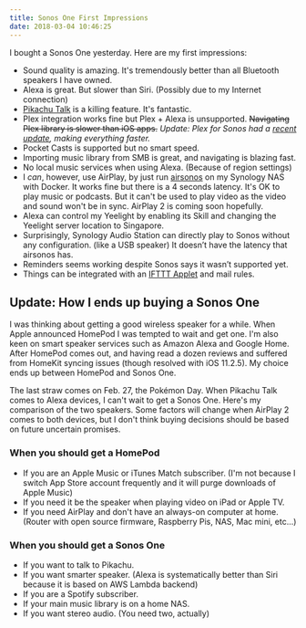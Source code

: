 ```yaml
---
title: Sonos One First Impressions
date: 2018-03-04 10:46:25
---
```


I bought a Sonos One yesterday. Here are my first impressions:

* Sound quality is amazing. It's tremendously better than all Bluetooth speakers I have owned.
* Alexa is great. But slower than Siri. (Possibly due to my Internet connection)
* [Pikachu Talk](https://www.pokemon.com/us/app/pikachu-talk/) is a killing feature. It's fantastic.
* Plex integration works fine but Plex + Alexa is unsupported. <del>Navigating Plex library is slower than iOS apps.</del> *Update: Plex for Sonos had a [recent update](http://forums.plex.tv/discussion/311856/plex-for-sonos), making everything faster.*
* Pocket Casts is supported but no smart speed.
* Importing music library from SMB is great, and navigating is blazing fast.
* No local music services when using Alexa. (Because of region settings)
* I *can*, however, use AirPlay, by just run [airsonos](https://github.com/justintime/docker-airsonos) on my Synology NAS with Docker. It works fine but there is a 4 seconds latency. It's OK to play music or podcasts. But it can't be used to play video as the video and sound won't be in sync. AirPlay 2 is coming soon hopefully.
* Alexa can control my Yeelight by enabling its Skill and changing the Yeelight server location to Singapore.
* Surprisingly, Synology Audio Station can directly play to Sonos without any configuration. (like a USB speaker) It doesn’t have the latency that airsonos has. 
* Reminders seems working despite Sonos says it wasn’t supported yet.
* Things can be integrated with an [IFTTT Applet](https://ifttt.com/applets/ZtSApiVQ-create-things-to-dos-from-amazon-alexa) and mail rules.

## Update: How I ends up buying a Sonos One

I was thinking about getting a good wireless speaker for a while. When Apple announced HomePod I was tempted to wait and get one. I'm also keen on smart speaker services such as Amazon Alexa and Google Home. After HomePod comes out, and having read a dozen reviews and suffered from HomeKit syncing issues (though resolved with iOS 11.2.5). My choice ends up between HomePod and Sonos One.

The last straw comes on Feb. 27, the Pokémon Day. When Pikachu Talk comes to Alexa devices, I can't wait to get a Sonos One. Here's my comparison of the two speakers. Some factors will change when AirPlay 2 comes to both devices, but I don't think buying decisions should be based on future uncertain promises.

### When you should get a HomePod

* If you are an Apple Music or iTunes Match subscriber. (I'm not because I switch App Store account frequently and it will purge downloads of Apple Music)
* If you need it be the speaker when playing video on iPad or Apple TV.
* If you need AirPlay and don't have an always-on computer at home. (Router with open source firmware, Raspberry Pis, NAS, Mac mini, etc...)

### When you should get a Sonos One

* If you want to talk to Pikachu.
* If you want smarter speaker. (Alexa is systematically better than Siri because it is based on AWS Lambda backend)
* If you are a Spotify subscriber.
* If your main music library is on a home NAS.
* If you want stereo audio. (You need two, actually)
